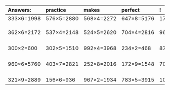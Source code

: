 | Answers: | practice | makes | perfect | ! |
| :--- | :--- | :--- | :--- | :--- |
| 333×6=1998 | 576×5=2880 | 568×4=2272 | 647×8=5176 | 173×3=519 | 
|   |   |   |   |   | 
|   |   |   |   |   | 
|   |   |   |   |   | 
| 362×6=2172 | 537×4=2148 | 524×5=2620 | 704×4=2816 | 967×3=2901 | 
|   |   |   |   |   | 
|   |   |   |   |   | 
|   |   |   |   |   | 
|   |   |   |   |   | 
| 300×2=600 | 302×5=1510 | 992×4=3968 | 234×2=468 | 877×9=7893 | 
|   |   |   |   |   | 
|   |   |   |   |   | 
|   |   |   |   |   | 
|   |   |   |   |   | 
| 960×6=5760 | 403×7=2821 | 252×8=2016 | 172×9=1548 | 703×2=1406 | 
|   |   |   |   |   | 
|   |   |   |   |   | 
|   |   |   |   |   | 
|   |   |   |   |   | 
| 321×9=2889 | 156×6=936 | 967×2=1934 | 783×5=3915 | 104×2=208 | 
